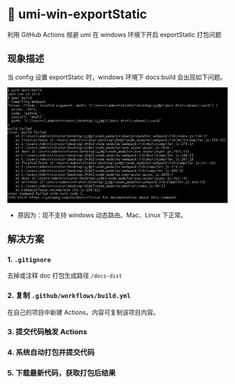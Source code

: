 # 🌟 umi-win-exportStatic

利用 GitHub Actions 规避 umi 在 windows 环境下开启 exportStatic 打包问题

## 现象描述

当 config 设置 exportStatic 时，windows 环境下 docs:build 会出现如下问题。

![](./public/error.png)

- 原因为：现不支持 windows 动态路由。Mac、Linux 下正常。

## 解决方案

### 1. `.gitignore`

去掉或注释 doc 打包生成路径 `/docs-dist`

### 2. 复制 `.github/workflows/build.yml`

在自己的项目中新建 Actions，内容可复制该项目内容。

### 3. 提交代码触发 Actions

### 4. 系统自动打包并提交代码

### 5. 下载最新代码，获取打包后结果
